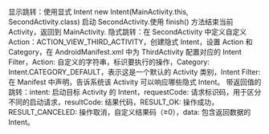 显示跳转：使用显式 Intent new Intent(MainActivity.this, SecondActivity.class) 启动 SecondActivity.使用 finish() 方法结束当前 Activity，返回到 MainActivity.
隐式跳转：在 SecondActivity 中定义自定义 Action：ACTION_VIEW_THIRD_ACTIVITY，创建隐式 Intent，设置 Action 和 Category，在 AndroidManifest.xml 中为 ThirdActivity 配置对应的 Intent Filter，Action: 自定义的字符串，标识要执行的操作，Category: Intent.CATEGORY_DEFAULT，表示这是一个默认的 Activity 类别，Intent Filter: 在 Manifest 中声明，告诉系统该 Activity 可以响应哪些隐式 Intent。
带返回值的跳转：intent: 启动目标 Activity 的 Intent，requestCode: 请求标识码，用于区分不同的启动请求，resultCode: 结果代码，RESULT_OK: 操作成功，RESULT_CANCELED: 操作取消，自定义结果码（≥0），data: 包含返回数据的 Intent。
